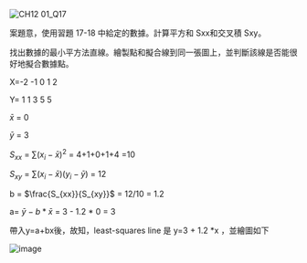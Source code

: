 ![CH12 01_Q17](https://github.com/user-attachments/assets/a60ced1c-29fd-42be-981b-b1c08fb930e5)

案題意，使用習題 17-18 中給定的數據。計算平方和 Sxx和交叉積 Sxy。

找出數據的最小平方法直線。繪製點和擬合線到同一張圖上，並判斷該線是否能很好地擬合數據點。

X=-2 -1  0  1  2

Y= 1  1  3  5  5

$\bar{x}$ = 0

$\bar{y}$ = 3

$S_{xx}$ = $\sum{(x_i-\bar{x})^2}$ = 4+1+0+1+4 =10

$S_{xy}$ = $\sum{(x_i-\bar{x})(y_i-\bar{y})}$ = 12

b = $\frac{S_{xx}}{S_{xy}}$ = 12/10 = 1.2

a= $\bar{y}-b*\bar{x}$ = 3 - 1.2 * 0 = 3

帶入y=a+bx後，故知，least-squares line 是 y=3 + 1.2 *x ，並繪圖如下

![image](https://github.com/user-attachments/assets/1a2c6af1-d73e-497c-9685-1138d224e94a)

